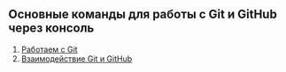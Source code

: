 ## Основные команды для работы с Git и GitHub через консоль

1. [Работаем с Git](git.md)
2. [Взаимодействие Git и GitHub](github.md)
